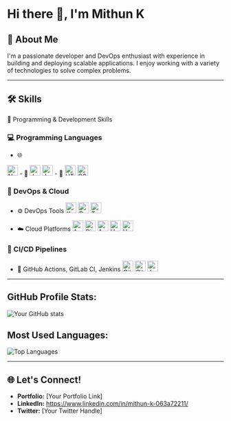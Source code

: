 # Hi there 👋, I'm Mithun K

## 🚀 About Me
I'm a passionate developer and DevOps enthusiast with experience in building and deploying scalable applications. I enjoy working with a variety of technologies to solve complex problems.

---

## 🛠️ Skills

🌟 Programming & Development Skills
### 💻 Programming Languages
- 🌐
<img src="https://img.shields.io/badge/Node.js-43853D?style=for-the-badge&logo=node.js&logoColor=white" alt="Node.js" height="25">
- 💎
<img src="https://img.shields.io/badge/JavaScript-F7DF1E?style=for-the-badge&logo=javascript&logoColor=black" alt="JavaScript" height="25"> <img src="https://img.shields.io/badge/Java-007396?style=for-the-badge&logo=java&logoColor=white" alt="Java" height="25">
- 🎨
<img src="https://img.shields.io/badge/HTML5-E34F26?style=for-the-badge&logo=html5&logoColor=white" alt="HTML5" height="25"> <img src="https://img.shields.io/badge/CSS3-1572B6?style=for-the-badge&logo=css3&logoColor=white" alt="CSS3" height="25">

### 🚀 DevOps & Cloud
- ⚙️ DevOps Tools
<img src="https://img.shields.io/badge/Kubernetes-326CE5?style=for-the-badge&logo=kubernetes&logoColor=white" alt="Kubernetes" height="25"> <img src="https://img.shields.io/badge/Docker-2496ED?style=for-the-badge&logo=docker&logoColor=white" alt="Docker" height="25"> <img src="https://img.shields.io/badge/Terraform-7B42BC?style=for-the-badge&logo=terraform&logoColor=white" alt="Terraform" height="25">

- ☁️ Cloud Platforms
<img src="https://img.shields.io/badge/AWS-FF9900?style=for-the-badge&logo=amazonaws&logoColor=white" alt="AWS" height="25"> <img src="https://img.shields.io/badge/DigitalOcean-0080FF?style=for-the-badge&logo=digitalocean&logoColor=white" alt="DigitalOcean" height="25"> <img src="https://img.shields.io/badge/Azure-0078D4?style=for-the-badge&logo=microsoftazure&logoColor=white" alt="Azure" height="25"> <img src="https://img.shields.io/badge/Heroku-430098?style=for-the-badge&logo=heroku&logoColor=white" alt="Heroku" height="25"> <img src="https://img.shields.io/badge/Vercel-000000?style=for-the-badge&logo=vercel&logoColor=white" alt="Vercel" height="25">

### 🔄 CI/CD Pipelines

- 🔧 GitHub Actions, GitLab CI, Jenkins
<img src="https://img.shields.io/badge/GitHub_Actions-2088FF?style=for-the-badge&logo=githubactions&logoColor=white" alt="GitHub Actions" height="25"> <img src="https://img.shields.io/badge/GitLab%20CI-FC6D26?style=for-the-badge&logo=gitlab&logoColor=white" alt="GitLab CI" height="25"> <img src="https://img.shields.io/badge/Jenkins-D24939?style=for-the-badge&logo=jenkins&logoColor=white" alt="Jenkins" height="25">


---
## GitHub Profile Stats:
![Your GitHub stats](https://github-readme-stats.vercel.app/api?username=yourusername&show_icons=true&theme=radical)


## Most Used Languages:
![Top Languages](https://github-readme-stats.vercel.app/api/top-langs/?username=yourusername&layout=compact&theme=radical)

---

## 🌐 Let's Connect!
- **Portfolio:** [Your Portfolio Link]
- **LinkedIn:** https://www.linkedin.com/in/mithun-k-063a72211/
- **Twitter:** [Your Twitter Handle]

